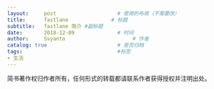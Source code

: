 ```yaml
---
layout:     post                    # 使用的布局（不需要改）
title:      fastlane              # 标题 
subtitle:   fastlane 简介 #副标题
date:       2018-12-09              # 时间
author:     Svyanto                      # 作者
catalog: true                       # 是否归档
tags:                               #标签
- 生活
---
```



简书著作权归作者所有，任何形式的转载都请联系作者获得授权并注明出处。


